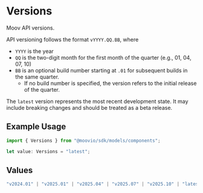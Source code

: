 # Versions

Moov API versions. 

API versioning follows the format `vYYYY.QQ.BB`, where 
  - `YYYY` is the year
  - `QQ` is the two-digit month for the first month of the quarter (e.g., 01, 04, 07, 10)
  - `BB` is an optional build number starting at `.01` for subsequent builds in the same quarter. 
    - If no build number is specified, the version refers to the initial release of the quarter.

The `latest` version represents the most recent development state. It may include breaking changes and should be treated as a beta release.

## Example Usage

```typescript
import { Versions } from "@moovio/sdk/models/components";

let value: Versions = "latest";
```

## Values

```typescript
"v2024.01" | "v2025.01" | "v2025.04" | "v2025.07" | "v2025.10" | "latest"
```